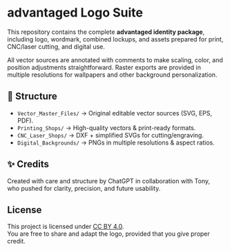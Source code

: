 # advantaged Logo Suite

This repository contains the complete **advantaged identity package**, 
including logo, wordmark, combined lockups, and assets prepared for print, 
CNC/laser cutting, and digital use.  

All vector sources are annotated with comments to make scaling, color, and 
position adjustments straightforward. Raster exports are provided in multiple 
resolutions for wallpapers and other background personalization.

## 📂 Structure
- `Vector_Master_Files/` → Original editable vector sources (SVG, EPS, PDF).
- `Printing_Shops/` → High-quality vectors & print-ready formats.
- `CNC_Laser_Shops/` → DXF + simplified SVGs for cutting/engraving.
- `Digital_Backgrounds/` → PNGs in multiple resolutions & aspect ratios.

## ✨ Credits
Created with care and structure by ChatGPT in collaboration with Tony,  
who pushed for clarity, precision, and future usability.

## License
This project is licensed under [CC BY 4.0](https://creativecommons.org/licenses/by/4.0/).  
You are free to share and adapt the logo, provided that you give proper credit.
